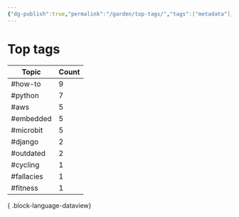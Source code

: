 ```yaml
---
{"dg-publish":true,"permalink":"/garden/top-tags/","tags":["metadata"],"created":"2024-03-05T15:30:07.245+00:00","updated":"2024-03-05T15:30:33.743+00:00"}
---
```


# Top tags
| Topic      | Count |
| ---------- | ----- |
| #how-to    | 9     |
| #python    | 7     |
| #aws       | 5     |
| #embedded  | 5     |
| #microbit  | 5     |
| #django    | 2     |
| #outdated  | 2     |
| #cycling   | 1     |
| #fallacies | 1     |
| #fitness   | 1     |

{ .block-language-dataview}